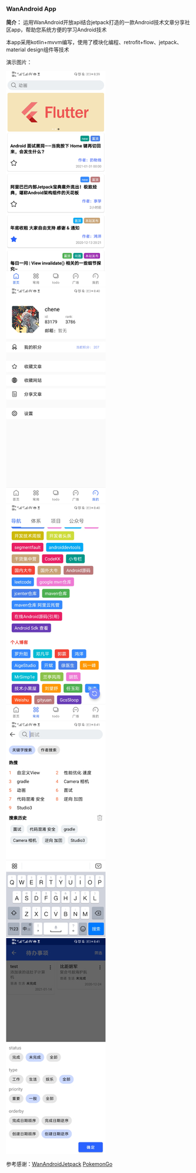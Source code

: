 ### WanAndroid App

**简介：** 运用WanAndroid开放api结合jetpack打造的一款Android技术文章分享社区app，帮助您系统方便的学习Android技术

本app采用kotlin+mvvm编写，使用了模块化编程、retrofit+flow、jetpack、material design组件等技术

演示图片：

![](https://github.com/dr-chene/WanAndroid/blob/main/demo_img/Screenshot_20201224_203959_com.jpg) ![](https://github.com/dr-chene/WanAndroid/blob/main/demo_img/Screenshot_20201224_204008_com.jpg)
![](https://github.com/dr-chene/WanAndroid/blob/main/demo_img/Screenshot_20201224_204024_com.jpg) ![](https://github.com/dr-chene/WanAndroid/blob/main/demo_img/Screenshot_20201224_204116_com.jpg)
![](https://github.com/dr-chene/WanAndroid/blob/main/demo_img/Screenshot_20201224_204147_com.jpg)

参考感谢：[WanAndroidJetpack](https://github.com/jhbxyz/WanAndroidJetpack) [PokemonGo](https://github.com/hi-dhl/PokemonGo)
